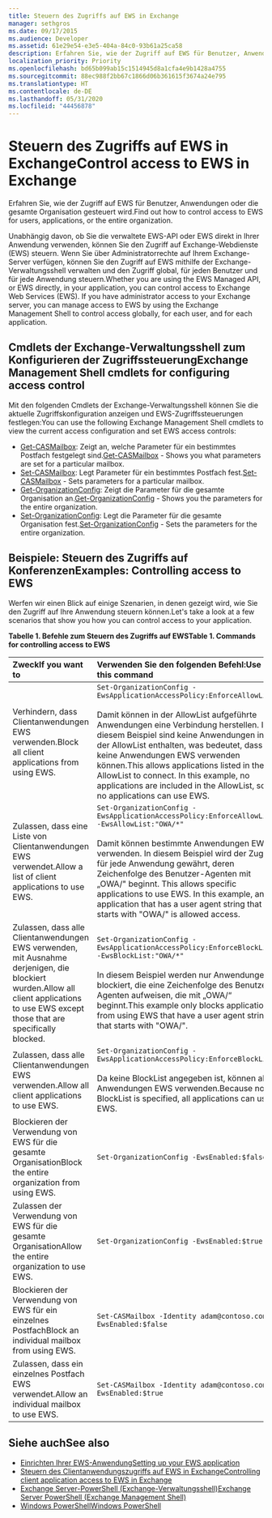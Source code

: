 ```yaml
---
title: Steuern des Zugriffs auf EWS in Exchange
manager: sethgros
ms.date: 09/17/2015
ms.audience: Developer
ms.assetid: 61e29e54-e3e5-404a-84c0-93b61a25ca58
description: Erfahren Sie, wie der Zugriff auf EWS für Benutzer, Anwendungen oder die gesamte Organisation gesteuert wird.
localization_priority: Priority
ms.openlocfilehash: bd65b099ab15c1514945d8a1cfa4e9b1428a4755
ms.sourcegitcommit: 88ec988f2bb67c1866d06b361615f3674a24e795
ms.translationtype: HT
ms.contentlocale: de-DE
ms.lasthandoff: 05/31/2020
ms.locfileid: "44456878"
---
```

# <a name="control-access-to-ews-in-exchange"></a><span data-ttu-id="af3bc-103">Steuern des Zugriffs auf EWS in Exchange</span><span class="sxs-lookup"><span data-stu-id="af3bc-103">Control access to EWS in Exchange</span></span>

<span data-ttu-id="af3bc-104">Erfahren Sie, wie der Zugriff auf EWS für Benutzer, Anwendungen oder die gesamte Organisation gesteuert wird.</span><span class="sxs-lookup"><span data-stu-id="af3bc-104">Find out how to control access to EWS for users, applications, or the entire organization.</span></span>
  
<span data-ttu-id="af3bc-p101">Unabhängig davon, ob Sie die verwaltete EWS-API oder EWS direkt in Ihrer Anwendung verwenden, können Sie den Zugriff auf Exchange-Webdienste (EWS) steuern. Wenn Sie über Administratorrechte auf Ihrem Exchange-Server verfügen, können Sie den Zugriff auf EWS mithilfe der Exchange-Verwaltungsshell verwalten und den Zugriff global, für jeden Benutzer und für jede Anwendung steuern.</span><span class="sxs-lookup"><span data-stu-id="af3bc-p101">Whether you are using the EWS Managed API, or EWS directly, in your application, you can control access to Exchange Web Services (EWS). If you have administrator access to your Exchange server, you can manage access to EWS by using the Exchange Management Shell to control access globally, for each user, and for each application.</span></span>
  
## <a name="exchange-management-shell-cmdlets-for-configuring-access-control"></a><span data-ttu-id="af3bc-107">Cmdlets der Exchange-Verwaltungsshell zum Konfigurieren der Zugriffssteuerung</span><span class="sxs-lookup"><span data-stu-id="af3bc-107">Exchange Management Shell cmdlets for configuring access control</span></span>
<span data-ttu-id="af3bc-108"><a name="bk_Cmdlets"> </a></span><span class="sxs-lookup"><span data-stu-id="af3bc-108"><a name="bk_Cmdlets"> </a></span></span>

<span data-ttu-id="af3bc-109">Mit den folgenden Cmdlets der Exchange-Verwaltungsshell können Sie die aktuelle Zugriffskonfiguration anzeigen und EWS-Zugriffssteuerungen festlegen:</span><span class="sxs-lookup"><span data-stu-id="af3bc-109">You can use the following Exchange Management Shell cmdlets to view the current access configuration and set EWS access controls:</span></span>
  
- <span data-ttu-id="af3bc-110">[Get-CASMailbox](https://technet.microsoft.com/library/bb124754.aspx): Zeigt an, welche Parameter für ein bestimmtes Postfach festgelegt sind.</span><span class="sxs-lookup"><span data-stu-id="af3bc-110">[Get-CASMailbox](https://technet.microsoft.com/library/bb124754.aspx) - Shows you what parameters are set for a particular mailbox.</span></span>   
- <span data-ttu-id="af3bc-111">[Set-CASMailbox](https://technet.microsoft.com/library/bb125264.aspx): Legt Parameter für ein bestimmtes Postfach fest.</span><span class="sxs-lookup"><span data-stu-id="af3bc-111">[Set-CASMailbox](https://technet.microsoft.com/library/bb125264.aspx) - Sets parameters for a particular mailbox.</span></span>    
- <span data-ttu-id="af3bc-112">[Get-OrganizationConfig](https://technet.microsoft.com/library/aa997571.aspx): Zeigt die Parameter für die gesamte Organisation an.</span><span class="sxs-lookup"><span data-stu-id="af3bc-112">[Get-OrganizationConfig](https://technet.microsoft.com/library/aa997571.aspx) - Shows you the parameters for the entire organization.</span></span>    
- <span data-ttu-id="af3bc-113">[Set-OrganizationConfig](https://technet.microsoft.com/library/aa997443.aspx): Legt die Parameter für die gesamte Organisation fest.</span><span class="sxs-lookup"><span data-stu-id="af3bc-113">[Set-OrganizationConfig](https://technet.microsoft.com/library/aa997443.aspx) - Sets the parameters for the entire organization.</span></span> 

<span data-ttu-id="af3bc-114"><a name="bk_Examples"> </a></span><span class="sxs-lookup"><span data-stu-id="af3bc-114"><a name="bk_Examples"> </a></span></span>

## <a name="examples-controlling-access-to-ews"></a><span data-ttu-id="af3bc-115">Beispiele: Steuern des Zugriffs auf Konferenzen</span><span class="sxs-lookup"><span data-stu-id="af3bc-115">Examples: Controlling access to EWS</span></span>

<span data-ttu-id="af3bc-116">Werfen wir einen Blick auf einige Szenarien, in denen gezeigt wird, wie Sie den Zugriff auf Ihre Anwendung steuern können.</span><span class="sxs-lookup"><span data-stu-id="af3bc-116">Let's take a look at a few scenarios that show you how you can control access to your application.</span></span>
  
<span data-ttu-id="af3bc-117">**Tabelle 1. Befehle zum Steuern des Zugriffs auf EWS**</span><span class="sxs-lookup"><span data-stu-id="af3bc-117">**Table 1. Commands for controlling access to EWS**</span></span>

|<span data-ttu-id="af3bc-118">Zweck</span><span class="sxs-lookup"><span data-stu-id="af3bc-118">If you want to</span></span> |<span data-ttu-id="af3bc-119">Verwenden Sie den folgenden Befehl:</span><span class="sxs-lookup"><span data-stu-id="af3bc-119">Use this command</span></span>|
|:-----|:-----|
|<span data-ttu-id="af3bc-120">Verhindern, dass Clientanwendungen EWS verwenden.</span><span class="sxs-lookup"><span data-stu-id="af3bc-120">Block all client applications from using EWS.</span></span> | `Set-OrganizationConfig -EwsApplicationAccessPolicy:EnforceAllowList`<br/><br/><span data-ttu-id="af3bc-p102">Damit können in der AllowList aufgeführte Anwendungen eine Verbindung herstellen. In diesem Beispiel sind keine Anwendungen in der AllowList enthalten, was bedeutet, dass keine Anwendungen EWS verwenden können.</span><span class="sxs-lookup"><span data-stu-id="af3bc-p102">This allows applications listed in the AllowList to connect. In this example, no applications are included in the AllowList, so no applications can use EWS.</span></span> |
|<span data-ttu-id="af3bc-123">Zulassen, dass eine Liste von Clientanwendungen EWS verwendet.</span><span class="sxs-lookup"><span data-stu-id="af3bc-123">Allow a list of client applications to use EWS.</span></span> | `Set-OrganizationConfig -EwsApplicationAccessPolicy:EnforceAllowList -EwsAllowList:"OWA/*"`<br/><br/><span data-ttu-id="af3bc-p103">Damit können bestimmte Anwendungen EWS verwenden. In diesem Beispiel wird der Zugriff für jede Anwendung gewährt, deren Zeichenfolge des Benutzer-Agenten mit „OWA/" beginnt.  </span><span class="sxs-lookup"><span data-stu-id="af3bc-p103">This allows specific applications to use EWS. In this example, any application that has a user agent string that starts with "OWA/" is allowed access.</span></span> |
|<span data-ttu-id="af3bc-126">Zulassen, dass alle Clientanwendungen EWS verwenden, mit Ausnahme derjenigen, die blockiert wurden.</span><span class="sxs-lookup"><span data-stu-id="af3bc-126">Allow all client applications to use EWS except those that are specifically blocked.</span></span> | `Set-OrganizationConfig -EwsApplicationAccessPolicy:EnforceBlockList -EwsBlockList:"OWA/*"`<br/> <br/><span data-ttu-id="af3bc-127">In diesem Beispiel werden nur Anwendungen blockiert, die eine Zeichenfolge des Benutzer-Agenten aufweisen, die mit „OWA/“ beginnt.</span><span class="sxs-lookup"><span data-stu-id="af3bc-127">This example only blocks applications from using EWS that have a user agent string that starts with "OWA/".</span></span> |
|<span data-ttu-id="af3bc-128">Zulassen, dass alle Clientanwendungen EWS verwenden.</span><span class="sxs-lookup"><span data-stu-id="af3bc-128">Allow all client applications to use EWS.</span></span> | `Set-OrganizationConfig -EwsApplicationAccessPolicy:EnforceBlockList` <br/><br/> <span data-ttu-id="af3bc-129">Da keine BlockList angegeben ist, können alle Anwendungen EWS verwenden.</span><span class="sxs-lookup"><span data-stu-id="af3bc-129">Because no BlockList is specified, all applications can use EWS.</span></span> |
|<span data-ttu-id="af3bc-130">Blockieren der Verwendung von EWS für die gesamte Organisation</span><span class="sxs-lookup"><span data-stu-id="af3bc-130">Block the entire organization from using EWS.</span></span> | `Set-OrganizationConfig -EwsEnabled:$false` |
|<span data-ttu-id="af3bc-131">Zulassen der Verwendung von EWS für die gesamte Organisation</span><span class="sxs-lookup"><span data-stu-id="af3bc-131">Allow the entire organization to use EWS.</span></span> | `Set-OrganizationConfig -EwsEnabled:$true`|
|<span data-ttu-id="af3bc-132">Blockieren der Verwendung von EWS für ein einzelnes Postfach</span><span class="sxs-lookup"><span data-stu-id="af3bc-132">Block an individual mailbox from using EWS.</span></span> | `Set-CASMailbox -Identity adam@contoso.com -EwsEnabled:$false`|
|<span data-ttu-id="af3bc-133">Zulassen, dass ein einzelnes Postfach EWS verwendet.</span><span class="sxs-lookup"><span data-stu-id="af3bc-133">Allow an individual mailbox to use EWS.</span></span> | `Set-CASMailbox -Identity adam@contoso.com -EwsEnabled:$true`|
   
## <a name="see-also"></a><span data-ttu-id="af3bc-134">Siehe auch</span><span class="sxs-lookup"><span data-stu-id="af3bc-134">See also</span></span>

- [<span data-ttu-id="af3bc-135">Einrichten Ihrer EWS-Anwendung</span><span class="sxs-lookup"><span data-stu-id="af3bc-135">Setting up your EWS application</span></span>](setting-up-your-ews-application.md)    
- [<span data-ttu-id="af3bc-136">Steuern des Clientanwendungszugriffs auf EWS in Exchange</span><span class="sxs-lookup"><span data-stu-id="af3bc-136">Controlling client application access to EWS in Exchange</span></span>](controlling-client-application-access-to-ews-in-exchange.md)   
- [<span data-ttu-id="af3bc-137">Exchange Server-PowerShell (Exchange-Verwaltungsshell)</span><span class="sxs-lookup"><span data-stu-id="af3bc-137">Exchange Server PowerShell (Exchange Management Shell)</span></span>](https://docs.microsoft.com/powershell/exchange/exchange-server/exchange-management-shell?view=exchange-ps) 
- [<span data-ttu-id="af3bc-138">Windows PowerShell</span><span class="sxs-lookup"><span data-stu-id="af3bc-138">Windows PowerShell</span></span>](https://msdn.microsoft.com/library/dd835506%28v=vs.85%29.aspx)
    

